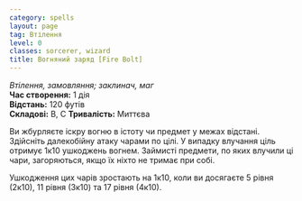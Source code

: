 ```yaml
---
category: spells
layout: page
tag: Втілення
level: 0
classes: sorcerer, wizard
title: Вогняний заряд [Fire Bolt]
---
```


_Втілення, замовляння; заклинач, маг_    
**Час створення:** 1 дія    
**Відстань:** 120 футів    
**Складові:** В, С
**Тривалість:** Миттєва  

Ви жбурляєте іскру вогню в істоту чи предмет у межах відстані. Здійсніть далекобійну атаку чарами по цілі. У випадку влучання ціль отримує 1к10 ушкоджень вогнем. Займисті предмети, по яких влучили ці чари, загоряються, якщо їх ніхто не тримає при собі.    

Ушкодження цих чарів зростають на 1к10, коли ви досягаєте 5 рівня (2к10), 11 рівня (3к10) та 17 рівня (4к10).
